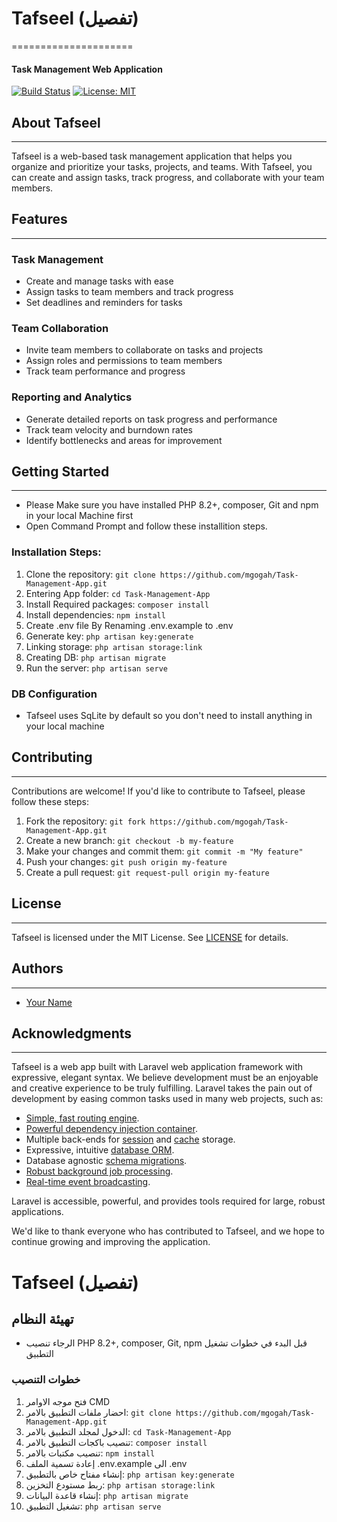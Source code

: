 # Tafseel (تفصيل)
=====================
#### Task Management Web Application

[![Build Status](https://travis-ci.org/your-username/tafseel.svg?branch=master)](https://travis-ci.org/your-username/tafseel)
[![License: MIT](https://img.shields.io/badge/License-MIT-yellow.svg)](https://opensource.org/licenses/MIT)

## About Tafseel
---------------

Tafseel is a web-based task management application that helps you organize and prioritize your tasks, projects, and teams. With Tafseel, you can create and assign tasks, track progress, and collaborate with your team members.

## Features
------------

### Task Management

* Create and manage tasks with ease
* Assign tasks to team members and track progress
* Set deadlines and reminders for tasks

### Team Collaboration

* Invite team members to collaborate on tasks and projects
* Assign roles and permissions to team members
* Track team performance and progress

### Reporting and Analytics

* Generate detailed reports on task progress and performance
* Track team velocity and burndown rates
* Identify bottlenecks and areas for improvement

## Getting Started
-------------------
* Please Make sure you have installed PHP 8.2+, composer, Git and npm in your local Machine first
* Open Command Prompt and follow these installition steps.

### Installation Steps:

1. Clone the repository: `git clone https://github.com/mgogah/Task-Management-App.git`
2. Entering App folder: `cd Task-Management-App`
3. Install Required packages: `composer install`
4. Install dependencies: `npm install`
5. Create .env file By Renaming .env.example to .env
6. Generate key: `php artisan key:generate`
7. Linking storage: `php artisan storage:link`
8. Creating DB: `php artisan migrate`
9. Run the server: `php artisan serve`

### DB Configuration

* Tafseel uses SqLite by default so you don't need to install anything in your local machine


## Contributing
---------------

Contributions are welcome! If you'd like to contribute to Tafseel, please follow these steps:

1. Fork the repository: `git fork https://github.com/mgogah/Task-Management-App.git`
2. Create a new branch: `git checkout -b my-feature`
3. Make your changes and commit them: `git commit -m "My feature"`
4. Push your changes: `git push origin my-feature`
5. Create a pull request: `git request-pull origin my-feature`

## License
---------

Tafseel is licensed under the MIT License. See [LICENSE](LICENSE) for details.

## Authors
-----------

* [Your Name](https://github.com/mgogah)

## Acknowledgments
----------------
Tafseel is a web app built with Laravel web application framework with expressive, elegant syntax. We believe development must be an enjoyable and creative experience to be truly fulfilling. Laravel takes the pain out of development by easing common tasks used in many web projects, such as:

- [Simple, fast routing engine](https://laravel.com/docs/routing).
- [Powerful dependency injection container](https://laravel.com/docs/container).
- Multiple back-ends for [session](https://laravel.com/docs/session) and [cache](https://laravel.com/docs/cache) storage.
- Expressive, intuitive [database ORM](https://laravel.com/docs/eloquent).
- Database agnostic [schema migrations](https://laravel.com/docs/migrations).
- [Robust background job processing](https://laravel.com/docs/queues).
- [Real-time event broadcasting](https://laravel.com/docs/broadcasting).

Laravel is accessible, powerful, and provides tools required for large, robust applications.

We'd like to thank everyone who has contributed to Tafseel, and we hope to continue growing and improving the application.

**Tafseel (تفصيل)**
=====================
## تهيئة النظام
* الرجاء تنصيب PHP 8.2+, composer, Git, npm قبل البدء في خطوات تشغيل التطبيق

### خطوات التنصيب

1. فتح موجه الاوامر CMD
2. احضار ملفات التطبيق بالامر: `git clone https://github.com/mgogah/Task-Management-App.git`
3. الدخول لمجلد التطبيق بالامر: `cd Task-Management-App`
4.  تنصيب باكجات التطبيق بالامر: `composer install`
5. تنصيب مكتبات بالامر: `npm install`
6. إعادة تسمية الملف .env.example الى .env
7. إنشاء مفتاح خاص بالتطبيق: `php artisan key:generate`
8. ربط مستودع التخزين: `php artisan storage:link`
9. إنشاء قاعدة البيانات: `php artisan migrate`
10. تشغيل التطبيق: `php artisan serve`

